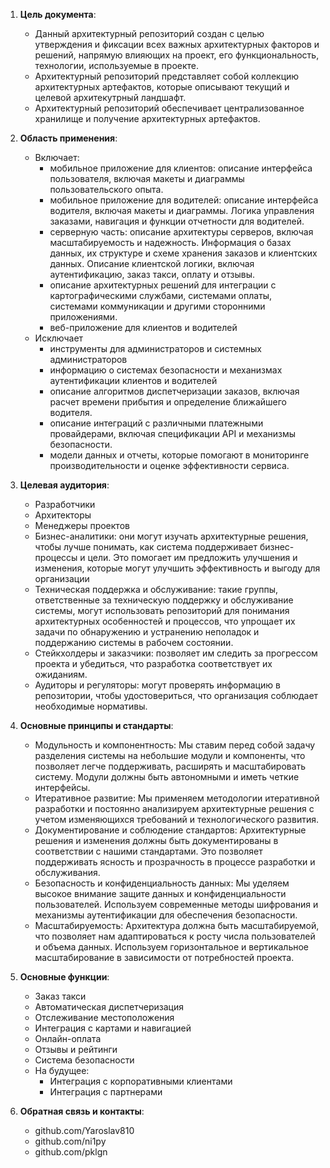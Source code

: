 1. **Цель документа**:
    - Данный архитектурный репозиторий создан с целью утверждения и фиксации всех важных архитектурных факторов и решений, напрямую влияющих на проект, его функциональность, технологии, используемые в проекте. 
    - Архитектурный репозиторий представляет собой коллекцию архитектурных артефактов, которые описывают текущий и целевой архитекутрный ландшафт. 
    - Архитектурный репозиторий обеспечивает централизованное хранилище и получение архитектурных артефактов.

2. **Область применения**:
    - Включает:
      * мобильное приложение для клиентов: описание интерфейса пользователя, включая макеты и диаграммы пользовательского опыта.
      * мобильное приложение для водителей: описание интерфейса водителя, включая макеты и диаграммы.
Логика управления заказами, навигация и функции отчетности для водителей.
      * серверную часть: описание архитектуры серверов, включая масштабируемость и надежность.
      Информация о базах данных, их структуре и схеме хранения заказов и клиентских данных.
      Описание клиентской логики, включая аутентификацию, заказ такси, оплату и отзывы.
      * описание архитектурных решений для интеграции с картографическими службами, системами оплаты, системами коммуникации и другими сторонними приложениями.
      * веб-приложение для клиентов и водителей
    - Исключает
      * инструменты для администраторов и системных администраторов
      * информацию о системах безопасности и механизмах аутентификации клиентов и водителей
      * описание алгоритмов диспетчеризации заказов, включая расчет времени прибытия и определение ближайшего водителя.
      * описание интеграций с различными платежными провайдерами, включая спецификации API и механизмы безопасности.
      * модели данных и отчеты, которые помогают в мониторинге производительности и оценке эффективности сервиса.
3. **Целевая аудитория**:
    - Разработчики
    - Архитекторы
    - Менеджеры проектов
    - Бизнес-аналитики: они могут изучать архитектурные решения, чтобы лучше понимать, как система поддерживает бизнес-процессы и цели. Это помогает им предложить улучшения и изменения, которые могут улучшить эффективность и выгоду для организации
    - Техническая поддержка и обслуживание: такие группы, ответственные за техническую поддержку и обслуживание системы, могут использовать репозиторий для понимания архитектурных особенностей и процессов, что упрощает их задачи по обнаружению и устранению неполадок и поддержанию системы в рабочем состоянии.
    - Стейкхолдеры и заказчики: позволяет им следить за прогрессом проекта и убедиться, что разработка соответствует их ожиданиям.
    - Аудиторы и регуляторы: могут проверять информацию в репозитории, чтобы удостовериться, что организация соблюдает необходимые нормативы.

4. **Основные принципы и стандарты**:
    - Модульность и компонентность: Мы ставим перед собой задачу разделения системы на небольшие модули и компоненты, что позволяет легче поддерживать, расширять и масштабировать систему. Модули должны быть автономными и иметь четкие интерфейсы.
    - Итеративное развитие: Мы применяем методологии итеративной разработки и постоянно анализируем архитектурные решения с учетом изменяющихся требований и технологического развития.
    - Документирование и соблюдение стандартов: Архитектурные решения и изменения должны быть документированы в соответствии с нашими стандартами. Это позволяет поддерживать ясность и прозрачность в процессе разработки и обслуживания.
    - Безопасность и конфиденциальность данных: Мы уделяем высокое внимание защите данных и конфиденциальности пользователей. Используем современные методы шифрования и механизмы аутентификации для обеспечения безопасности.
    - Масштабируемость: Архитектура должна быть масштабируемой, что позволяет нам адаптироваться к росту числа пользователей и объема данных. Используем горизонтальное и вертикальное масштабирование в зависимости от потребностей проекта.

5. **Основные функции**:
    - Заказ такси
    - Автоматическая диспетчеризация
    - Отслеживание местоположения
    - Интеграция с картами и навигацией
    - Онлайн-оплата
    - Отзывы и рейтинги
    - Система безопасности
    - На будущее: 
      - Интеграция с корпоративными клиентами
      - Интеграция с партнерами

6. **Обратная связь и контакты**:
    - github.com/Yaroslav810
    - github.com/ni1py
    - github.com/pklgn



